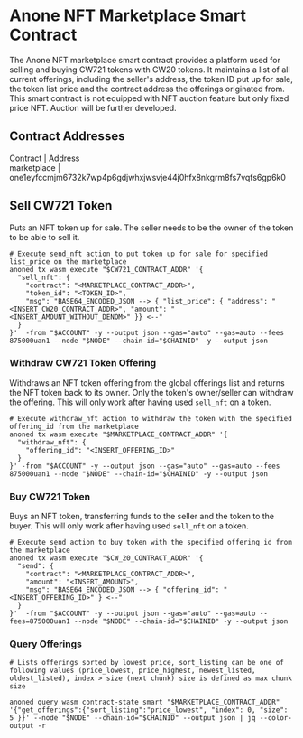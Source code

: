 # Anone NFT Marketplace Smart Contract
The Anone NFT marketplace smart contract provides a platform used for selling and buying CW721 tokens with CW20 tokens. It maintains a list of all current offerings, including the seller's address, the token ID put up for sale, the token list price and the contract address the offerings originated from. This smart contract is not equipped with NFT auction feature but only fixed price NFT. Auction will be further developed.

## Contract Addresses
Contract        | Address                                       
marketplace     | one1eyfccmjm6732k7wp4p6gdjwhxjwsvje44j0hfx8nkgrm8fs7vqfs6gp6k0 

## Sell CW721 Token

Puts an NFT token up for sale. The seller needs to be the owner of the token to be able to sell it.

```shell
# Execute send_nft action to put token up for sale for specified list_price on the marketplace
anoned tx wasm execute "$CW721_CONTRACT_ADDR" '{
  "sell_nft": {
    "contract": "<MARKETPLACE_CONTRACT_ADDR>",
    "token_id": "<TOKEN_ID>",
    "msg": "BASE64_ENCODED_JSON --> { "list_price": { "address": "<INSERT_CW20_CONTRACT_ADDR>", "amount": "<INSERT_AMOUNT_WITHOUT_DENOM>" }} <--"
  }
}'  -from "$ACCOUNT" -y --output json --gas="auto" --gas=auto --fees 875000uan1 --node "$NODE" --chain-id="$CHAINID" -y --output json
```

### Withdraw CW721 Token Offering

Withdraws an NFT token offering from the global offerings list and returns the NFT token back to its owner. Only the token's owner/seller can withdraw the offering. This will only work after having used `sell_nft` on a token.

```shell
# Execute withdraw_nft action to withdraw the token with the specified offering_id from the marketplace
anoned tx wasm execute "$MARKETPLACE_CONTRACT_ADDR" '{
  "withdraw_nft": {
    "offering_id": "<INSERT_OFFERING_ID>"
  }
}' -from "$ACCOUNT" -y --output json --gas="auto" --gas=auto --fees 875000uan1 --node "$NODE" --chain-id="$CHAINID" -y --output json
```

### Buy CW721 Token

Buys an NFT token, transferring funds to the seller and the token to the buyer. This will only work after having used `sell_nft` on a token.

```shell
# Execute send action to buy token with the specified offering_id from the marketplace
anoned tx wasm execute "$CW_20_CONTRACT_ADDR" '{
  "send": {
    "contract": "<MARKETPLACE_CONTRACT_ADDR>",
    "amount": "<INSERT_AMOUNT>",
    "msg": "BASE64_ENCODED_JSON --> { "offering_id": "<INSERT_OFFERING_ID>" } <--"
  }
}'  -from "$ACCOUNT" -y --output json --gas="auto" --gas=auto --fees=875000uan1 --node "$NODE" --chain-id="$CHAINID" -y --output json
```

### Query Offerings

```shell
# Lists offerings sorted by lowest price, sort_listing can be one of following values (price_lowest, price_highest, newest_listed, oldest_listed), index > size (next chunk) size is defined as max chunk size

anoned query wasm contract-state smart "$MARKETPLACE_CONTRACT_ADDR" '{"get_offerings":{"sort_listing":"price_lowest", "index": 0, "size": 5 }}' --node "$NODE" --chain-id="$CHAINID" --output json | jq --color-output -r
```
